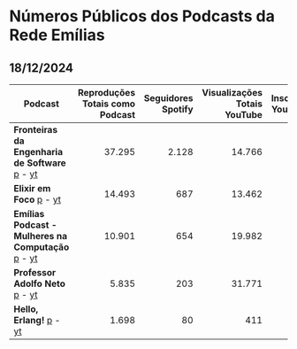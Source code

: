 # Números Públicos dos Podcasts da Rede Emílias

## 18/12/2024

| **Podcast** | **Reproduções Totais como Podcast** | **Seguidores Spotify** | **Visualizações Totais YouTube** | **Inscritos YouTube** |
|--------------|--------------:|--------------:|--------------:|--------------:|
| **Fronteiras da Engenharia de Software**  [p](https://creators.spotify.com/pod/show/fronteirases) - [yt](https://www.youtube.com/@fronteirases)   | 37.295  | 2.128  | 14.766  | 790  |
| **Elixir em Foco**   [p](https://creators.spotify.com/pod/show/elixiremfoc) - [yt](https://www.youtube.com/@elixiremfoc)                       |  14.493 | 687  | 13.462 | 574  |
| **Emílias Podcast - Mulheres na Computação** [p](https://open.spotify.com/show/1Pm95WtrS8ZqBqRCUprQDq?si=gG99Nj6PSLiKjAJkcuk0fw) - [yt](https://www.youtube.com/@emilias_utfpr)   | 10.901 | 654 | 19.982 | 495 |
| **Professor Adolfo Neto** [p](https://creators.spotify.com/pod/show/adolfont) - [yt](https://www.youtube.com/@elixiradolfont)                 | 5.835  | 203  | 31.771 | 726  |
| **Hello, Erlang!** [p](https://creators.spotify.com/pod/show/helloerlang) - [yt](https://www.youtube.com/@helloerlang5466)                       | 1.698  | 80  | 411  | 34  |
